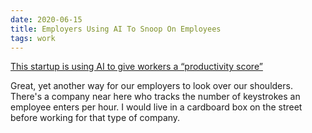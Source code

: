 ```yaml
---
date: 2020-06-15
title: Employers Using AI To Snoop On Employees
tags: work
---
```


[This startup is using AI to give workers a “productivity score”](https://www.technologyreview.com/2020/06/04/1002671/startup-ai-workers-productivity-score-bias-machine-learning-business-current-events/)

Great, yet another way for our employers to look over our shoulders. There's a company near here who tracks the number of keystrokes an employee enters per hour. I would live in a cardboard box on the street before working for that type of company.